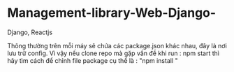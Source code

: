 # Management-library-Web-Django-
Django, Reactjs 

Thông thường trên mỗi máy sẽ chứa các package.json khác nhau, đây là nơi lưu trữ config.
Vì vậy nếu clone repo mà gặp vấn đề khi run : npm start  thì hãy tìm cách để chỉnh file package 
cụ thể là : "npm install " 
